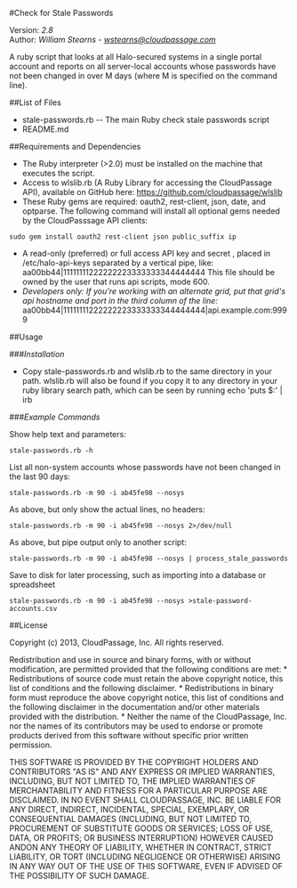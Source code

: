 #Check for Stale Passwords

Version: *2.8*
<br />
Author: *William Stearns* - *wstearns@cloudpassage.com*


A ruby script that looks at all Halo-secured systems in a single portal account and reports on all server-local accounts whose passwords have not been changed in over M days (where M is specified on the command line).
 

##List of Files

* stale-passwords.rb --  The main Ruby check stale passwords script
* README.md

##Requirements and Dependencies

* The Ruby interpreter (>2.0) must be installed on the machine that executes the script.
* Access to wlslib.rb (A Ruby Library for accessing the CloudPassage API), available on GitHub here: https://github.com/cloudpassage/wlslib
* These Ruby gems are required:  oauth2, rest-client, json, date, and optparse. The following command will install all optional gems needed by the CloudPasssage API clients: 
```
sudo gem install oauth2 rest-client json public_suffix ip
```
* A read-only (preferred) or full access API key and secret , placed in /etc/halo-api-keys separated by a vertical pipe, like: aa00bb44|11111111222222223333333344444444 This file should be owned by the user that runs api scripts, mode 600. 
* *Developers only: If you're working with an alternate grid, put that grid's api hostname and port in the third column of the line:* aa00bb44|11111111222222223333333344444444|api.example.com:9999

##Usage

###*Installation* 
* Copy stale-passwords.rb and wlslib.rb to the same directory in your path. wlslib.rb will also be found if you copy it to any directory in your ruby library search path, which can be seen by running echo 'puts $:' | irb

###*Example Commands*

Show help text and parameters:
```
stale-passwords.rb -h
```

List all non-system accounts whose passwords have not been changed in the last 90 days:
```
stale-passwords.rb -m 90 -i ab45fe98 --nosys
```

As above, but only show the actual lines, no headers:
```
stale-passwords.rb -m 90 -i ab45fe98 --nosys 2>/dev/null
```

As above, but pipe output only to another script:
```
stale-passwords.rb -m 90 -i ab45fe98 --nosys | process_stale_passwords
```

Save to disk for later processing, such as importing into a database or spreadsheet
```
stale-passwords.rb -m 90 -i ab45fe98 --nosys >stale-password-accounts.csv
````

##License

Copyright (c) 2013, CloudPassage, Inc.
All rights reserved.

Redistribution and use in source and binary forms, with or without modification,
are permitted provided that the following conditions are met:
    * Redistributions of source code must retain the above copyright
      notice, this list of conditions and the following disclaimer.
    * Redistributions in binary form must reproduce the above copyright
      notice, this list of conditions and the following disclaimer in the
      documentation and/or other materials provided with the distribution.
    * Neither the name of the CloudPassage, Inc. nor the
      names of its contributors may be used to endorse or promote products
      derived from this software without specific prior written permission.

THIS SOFTWARE IS PROVIDED BY THE COPYRIGHT HOLDERS AND CONTRIBUTORS "AS IS" AND
ANY EXPRESS OR IMPLIED WARRANTIES, INCLUDING, BUT NOT LIMITED TO, THE IMPLIED
WARRANTIES OF MERCHANTABILITY AND FITNESS FOR A PARTICULAR PURPOSE ARE
DISCLAIMED. IN NO EVENT SHALL CLOUDPASSAGE, INC. BE LIABLE FOR ANY DIRECT,
INDIRECT, INCIDENTAL, SPECIAL, EXEMPLARY, OR CONSEQUENTIAL DAMAGES (INCLUDING,
BUT NOT LIMITED TO, PROCUREMENT OF SUBSTITUTE GOODS OR SERVICES; LOSS OF USE,
DATA, OR PROFITS; OR BUSINESS INTERRUPTION) HOWEVER CAUSED ANDON ANY THEORY OF
LIABILITY, WHETHER IN CONTRACT, STRICT LIABILITY, OR TORT (INCLUDING NEGLIGENCE
OR OTHERWISE) ARISING IN ANY WAY OUT OF THE USE OF THIS SOFTWARE, EVEN IF
ADVISED OF THE POSSIBILITY OF SUCH DAMAGE.

 
 
<!---
#CPTAGS:community-unsupported audit integration
-->
